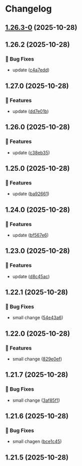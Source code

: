 # Changelog

## [1.26.3-0](https://github.com/mojipcmobila-png/release-test/compare/v1.26.2...v1.26.3-0) (2025-10-28)

## 1.26.2 (2025-10-28)

### 🐞 Bug Fixes

* update ([c4a7edd](https://github.com/mojipcmobila-png/release-test/commit/c4a7edde7fc714e7cc868d5aa78bc8202b3d4281))

## 1.27.0 (2025-10-28)

### 🚀 Features

* update ([dd7e01b](https://github.com/mojipcmobila-png/release-test/commit/dd7e01bc1abb3037efe120784aaef0785737fdc1))

## 1.26.0 (2025-10-28)

### 🚀 Features

* update ([c38eb35](https://github.com/mojipcmobila-png/release-test/commit/c38eb35049e75539a7169ebd6ade983c43af64de))

## 1.25.0 (2025-10-28)

### 🚀 Features

* update ([ba92661](https://github.com/mojipcmobila-png/release-test/commit/ba926613e1437c754470c163253bacfb8f9f45e3))

## 1.24.0 (2025-10-28)

### 🚀 Features

* update ([bf567e6](https://github.com/mojipcmobila-png/release-test/commit/bf567e6768ce374c45c20b269db70318288f9a7f))

## 1.23.0 (2025-10-28)

### 🚀 Features

* update ([d8c45ac](https://github.com/mojipcmobila-png/release-test/commit/d8c45acc75a6e45dffda73c2052be4a5dcba7979))

## 1.22.1 (2025-10-28)

### 🐞 Bug Fixes

* small change ([54e43a6](https://github.com/mojipcmobila-png/release-test/commit/54e43a6e2b6fe0f3b49b0169ec2787292dad05d2))

## 1.22.0 (2025-10-28)

### 🚀 Features

* small change ([829e0ef](https://github.com/mojipcmobila-png/release-test/commit/829e0efdc55ac284cb343ac11124ad4f2f8cd3a0))

## 1.21.7 (2025-10-28)

### 🐞 Bug Fixes

* small change ([3af85f1](https://github.com/mojipcmobila-png/release-test/commit/3af85f17a7a5d366a5c05833b9b32cb36c49b723))

## 1.21.6 (2025-10-28)

### 🐞 Bug Fixes

* small chagen ([bce1c45](https://github.com/mojipcmobila-png/release-test/commit/bce1c457d341eeb83a3372d07052361d0de94f75))

## 1.21.5 (2025-10-28)

